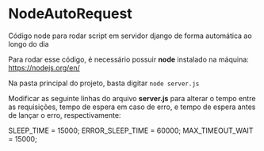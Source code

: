 # NodeAutoRequest
Código node para rodar script em servidor django de forma automática ao longo do dia

Para rodar esse código, é necessário possuir **node** instalado na máquina: https://nodejs.org/en/

Na pasta principal do projeto, basta digitar `node server.js`

Modificar as seguinte linhas do arquivo **server.js** para alterar o tempo entre as requisições, tempo de espera em caso de erro, e tempo de espera antes de lançar o erro, respectivamente: 

SLEEP_TIME = 15000;
ERROR_SLEEP_TIME = 60000;
MAX_TIMEOUT_WAIT = 15000;
